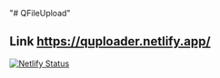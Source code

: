 "# QFileUpload" 

## Link https://quploader.netlify.app/

[![Netlify Status](https://api.netlify.com/api/v1/badges/2ea85f89-bced-426d-b164-2f73be594778/deploy-status)](https://app.netlify.com/sites/joyful-pasca-e52421/deploys)
